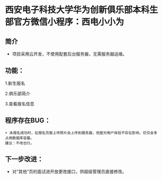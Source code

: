 # 西安电子科技大学华为创新俱乐部本科生部官方微信小程序：西电小小为

## 简介

+ 项目采用云开发，不使用配套后台服务器，无需服务器运维。

## 功能：

1.新生报名

2.俱乐部简介

3.查看报名信息

## 程序存在BUG：

```
+ 未报名成功时，在报名页面上传照片会上传到服务器，但是对用户体验不存在影响，仅仅会多占用数据库容量。
建议：不改也行。
```

## 下一步改进：

+ 对“其他”页的面试进开放更改接口，供超级管理员直接修改。